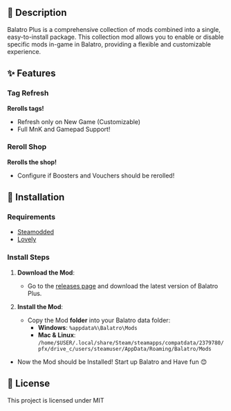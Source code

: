 ## 📜 Description

Balatro Plus is a comprehensive collection of mods combined into a single, easy-to-install package. This collection mod allows you to enable or disable specific mods in-game in Balatro, providing a flexible and customizable experience.

## ✨ Features

### Tag Refresh
**Rerolls tags!**

- Refresh only on New Game (Customizable)
- Full MnK and Gamepad Support!

### Reroll Shop
**Rerolls the shop!**

- Configure if Boosters and Vouchers should be rerolled!

## 🚀 Installation

### Requirements

- [Steamodded](https://github.com/Steamopollys/Steamodded)
- [Lovely](https://github.com/ethangreen-dev/lovely-injector)

### Install Steps

1. **Download the Mod**:
   - Go to the [releases page](https://github.com/Shinaii/SMM/releases) and download the latest version of Balatro Plus.

2. **Install the Mod**:
   - Copy the Mod **folder** into your Balatro data folder:
     - **Windows**: `%appdata%\Balatro\Mods`
     - **Mac & Linux**: `/home/$USER/.local/share/Steam/steamapps/compatdata/2379780/pfx/drive_c/users/steamuser/AppData/Roaming/Balatro/Mods`

- Now the Mod should be Installed! Start up Balatro and Have fun 😊

## 📄 License

This project is licensed under MIT
